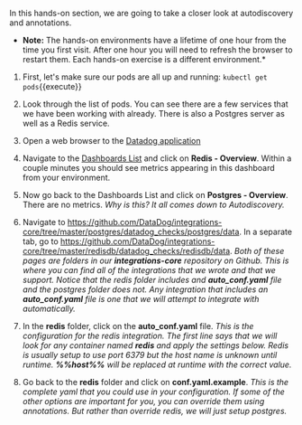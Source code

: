 In this hands-on section, we are going to take a closer look at autodiscovery and annotations.

* **Note:** The hands-on environments have a lifetime of one hour from the time you first visit. After one hour you will need to refresh the browser to restart them. Each hands-on exercise is a different environment.*

1. First, let's make sure our pods are all up and running:
   `kubectl get pods`{{execute}}

2. Look through the list of pods. You can see there are a few services that we have been working with already. There is also a Postgres server as well as a Redis service. 
3. Open a web browser to the <a href="https://app.datadoghq.com" target="_datadog">Datadog application</a>
4. Navigate to the <a href="https://app.datadoghq.com/dashboard/lists" target="_datadog">Dashboards List</a> and click on **Redis - Overview**. Within a couple minutes you should see metrics appearing in this dashboard from your environment. 
5. Now go back to the Dashboards List and click on **Postgres - Overview**. There are no metrics. 
  *Why is this? It all comes down to Autodiscovery.*
6. Navigate to <a href="https://github.com/DataDog/integrations-core/tree/master/postgres/datadog_checks/postgres/data" target="_datadog">https://github.com/DataDog/integrations-core/tree/master/postgres/datadog_checks/postgres/data</a>. In a separate tab, go to <a href="https://github.com/DataDog/integrations-core/tree/master/redisdb/datadog_checks/redisdb/data" target="_datadog2">https://github.com/DataDog/integrations-core/tree/master/redisdb/datadog_checks/redisdb/data</a>.
  *Both of these pages are folders in our **integrations-core** repository on Github. This is where you can find all of the integrations that we wrote and that we support. Notice that the redis folder includes and **auto_conf.yaml** file and the postgres folder does not. Any integration that includes an **auto_conf.yaml** file is one that we will attempt to integrate with automatically.*
7. In the **redis** folder, click on the **auto_conf.yaml** file.
   *This is the configuration for the redis integration. The first line says that we will look for any container named **redis** and apply the settings below. Redis is usually setup to use port 6379 but the host name is unknown until runtime. **%%host%%** will be replaced at runtime with the correct value.* 
8. Go back to the **redis** folder and click on **conf.yaml.example**. 
   *This is the complete yaml that you could use in your configuration. If some of the other options are important for you, you can override them using annotations. But rather than override redis, we will just setup postgres.*
